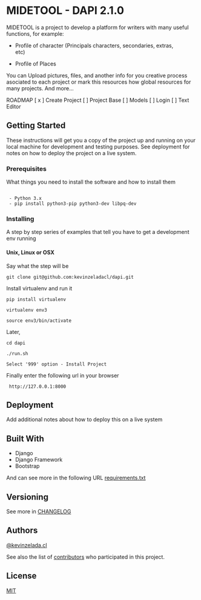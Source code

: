 # MIDETOOL - DAPI 2.1.0

MIDETOOL is a project to develop a platform for writers with many useful functions, for example:

 - Profile of character (Principals characters, secondaries, extras,   
   etc)     
   
 - Profile of Places 
 
You can Upload pictures, files, and another  info for you creative process asociated to each project or mark this resources how global resources for many projects. And more...

ROADMAP
  [ x ] Create Project
  [ ] Project Base
  [ ]  Models
  [ ] Login
  [ ] Text Editor




## Getting Started

These instructions will get you a copy of the project up and running on your local machine for development and testing purposes. See deployment for notes on how to deploy the project on a live system.

### Prerequisites

What things you need to install the software and how to install them

```

 - Python 3.x
 - pip install python3-pip python3-dev libpq-dev  
```

### Installing

A step by step series of examples that tell you have to get a development env running

#### Unix, Linux or OSX
Say what the step will be
```
git clone git@github.com:kevinzeladacl/dapi.git
```
Install virtualenv and run it
```
pip install virtualenv
```
```
virtualenv env3
```
```
source env3/bin/activate
```

Later,


```
cd dapi
```

```
./run.sh
```
```
Select '999' option - Install Project
```

Finally enter the following url in your browser
```
 http://127.0.0.1:8000
```
 
 

## Deployment

Add additional notes about how to deploy this on a live system

## Built With

* Django
* Django Framework
* Bootstrap

And can see more in the following URL [requirements.txt](dapi/requirements.txt)

 
## Versioning
See more in [CHANGELOG](CHANGELOG.md)

 
## Authors
[@kevinzelada.cl](https://github.com/kevinzeladacl/)

 
See also the list of [contributors]() who participated in this project.

## License
[MIT](dapi/LICENSE)
